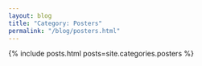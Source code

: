 ```yaml
---
layout: blog
title: "Category: Posters"
permalink: "/blog/posters.html"
---
```


{% include posts.html posts=site.categories.posters %}
